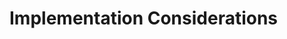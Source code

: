 [title]: # (Implementation Considerations)
[tags]: # (introduction)
[priority]: # (11)
[display]: # (none)

# Implementation Considerations

<!-- not applicable -->
